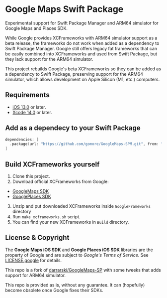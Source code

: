 # Google Maps Swift Package

Experimental support for Swift Package Manager and ARM64 simulator for Google Maps and Places SDK.

While Google provides XCFrameworks with ARM64 simulator support as a beta release, the frameworks do not work when added as a dependency to Swift Package Manager. Google still offers legacy fat frameworks that can be easily combined into XCFrameworks and used from Swift Package, but they lack support for the ARM64 simulator.

This project rebuilds Google's beta XCFrameworks so they can be added as a dependency to Swift Package, preserving support for the ARM64 simulator, which allows development on Apple Silicon (M1, etc.) computers.

## Requirements

* [iOS 13.0](https://wikipedia.org/wiki/IOS_13) or later.
* [Xcode 14.0](https://developer.apple.com/xcode) or later.

## Add as a dependecy to your Swift Package

```swift
dependencies: [
  .package(url: "https://github.com/gomore/GoogleMaps-SPM.git", from: "7.2.0")
]
```

## Build XCFrameworks yourself

1. Clone this project.
2. Download official XCFrameworks from Google:
  - [GoogleMaps SDK](https://developers.google.com/maps/documentation/ios-sdk/config#install-the-xcframework)
  - [GooglePlaces SDK](https://developers.google.com/maps/documentation/places/ios-sdk/config#install-the-xcframework)
3. Unzip and put downloaded XCFrameworks inside `GoogleFrameworks` directory
4. Run `make_xcframeworks.sh` script.
5. You can find your new XCFrameworks in `Build` directory.

## License & Copyright

The **Google Maps iOS SDK** and **Google Places iOS SDK** libraries are the property of Google and are subject to *Google's Terms of Service*. See [LICENSE.google](LICENSE.google) for details.

This repo is a fork of [darrarski/GoogleMaps-SP](https://github.com/darrarski/GoogleMaps-SP) with some tweeks that adds support for ARM64 simulator.

This repo is provided as is, without any guarantee. It can (hopefully) become obsolete once Google fixes their SDKs.

